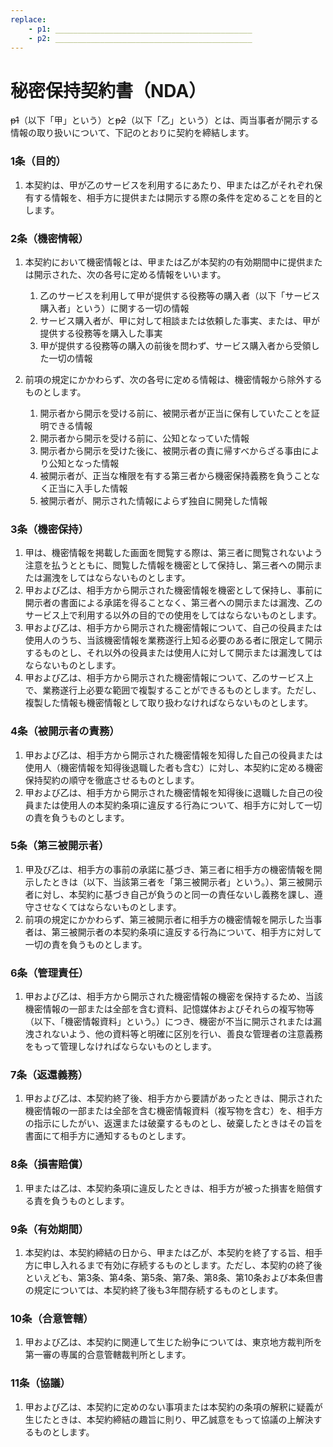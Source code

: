 ```yaml
---
replace:
    - p1: ____________________________________________
    - p2: ____________________________________________
---
```

# 秘密保持契約書（NDA）

~~p1~~（以下「甲」という）と~~p2~~（以下「乙」という）とは、両当事者が開示する情報の取り扱いについて、下記のとおりに契約を締結します。

### 1条（目的）
1. 本契約は、甲が乙のサービスを利用するにあたり、甲または乙がそれぞれ保有する情報を、相手方に提供または開示する際の条件を定めることを目的とします。

### 2条（機密情報）
1. 本契約において機密情報とは、甲または乙が本契約の有効期間中に提供または開示された、次の各号に定める情報をいいます。
    1. 乙のサービスを利用して甲が提供する役務等の購入者（以下「サービス購入者」という）に関する一切の情報
    1. サービス購入者が、甲に対して相談または依頼した事実、または、甲が提供する役務等を購入した事実
    1. 甲が提供する役務等の購入の前後を問わず、サービス購入者から受領した一切の情報

1. 前項の規定にかかわらず、次の各号に定める情報は、機密情報から除外するものとします。
    1. 開示者から開示を受ける前に、被開示者が正当に保有していたことを証明できる情報
    1. 開示者から開示を受ける前に、公知となっていた情報
    1. 開示者から開示を受けた後に、被開示者の責に帰すべからざる事由により公知となった情報
    1. 被開示者が、正当な権限を有する第三者から機密保持義務を負うことなく正当に入手した情報
    1. 被開示者が、開示された情報によらず独自に開発した情報

### 3条（機密保持）
1. 甲は、機密情報を掲載した画面を閲覧する際は、第三者に閲覧されないよう注意を払うとともに、閲覧した情報を機密として保持し、第三者への開示または漏洩をしてはならないものとします。
1. 甲および乙は、相手方から開示された機密情報を機密として保持し、事前に開示者の書面による承諾を得ることなく、第三者への開示または漏洩、乙のサービス上で利用する以外の目的での使用をしてはならないものとします。
1. 甲および乙は、相手方から開示された機密情報について、自己の役員または使用人のうち、当該機密情報を業務遂行上知る必要のある者に限定して開示するものとし、それ以外の役員または使用人に対して開示または漏洩してはならないものとします。
1. 甲および乙は、相手方から開示された機密情報について、乙のサービス上で、業務遂行上必要な範囲で複製することができるものとします。ただし、複製した情報も機密情報として取り扱わなければならないものとします。

### 4条（被開示者の責務）
1. 甲および乙は、相手方から開示された機密情報を知得した自己の役員または使用人（機密情報を知得後退職した者も含む）に対し、本契約に定める機密保持契約の順守を徹底させるものとします。
1. 甲および乙は、相手方から開示された機密情報を知得後に退職した自己の役員または使用人の本契約条項に違反する行為について、相手方に対して一切の責を負うものとします。

### 5条（第三被開示者）
1. 甲及び乙は、相手方の事前の承諾に基づき、第三者に相手方の機密情報を開示したときは（以下、当該第三者を「第三被開示者」という。）、第三被開示者に対し、本契約に基づき自己が負うのと同一の責任ないし義務を課し、遵守させなくてはならないものとします。
1. 前項の規定にかかわらず、第三被開示者に相手方の機密情報を開示した当事者は、第三被開示者の本契約条項に違反する行為について、相手方に対して一切の責を負うものとします。

### 6条（管理責任）
1. 甲および乙は、相手方から開示された機密情報の機密を保持するため、当該機密情報の一部または全部を含む資料、記憶媒体およびそれらの複写物等（以下、「機密情報資料」という。）につき、機密が不当に開示されまたは漏洩されないよう、他の資料等と明確に区別を行い、善良な管理者の注意義務をもって管理しなければならないものとします。

### 7条（返還義務）
1. 甲および乙は、本契約終了後、相手方から要請があったときは、開示された機密情報の一部または全部を含む機密情報資料（複写物を含む）を、相手方の指示にしたがい、返還または破棄するものとし、破棄したときはその旨を書面にて相手方に通知するものとします。

### 8条（損害賠償）
1. 甲または乙は、本契約条項に違反したときは、相手方が被った損害を賠償する責を負うものとします。

### 9条（有効期間）
1. 本契約は、本契約締結の日から、甲または乙が、本契約を終了する旨、相手方に申し入れるまで有効に存続するものとします。ただし、本契約の終了後といえども、第3条、第4条、第5条、第7条、第8条、第10条および本条但書の規定については、本契約終了後も3年間存続するものとします。

### 10条（合意管轄）
1. 甲および乙は、本契約に関連して生じた紛争については、東京地方裁判所を第一審の専属的合意管轄裁判所とします。

### 11条（協議）
1. 甲および乙は、本契約に定めのない事項または本契約の条項の解釈に疑義が生じたときは、本契約締結の趣旨に則り、甲乙誠意をもって協議の上解決するものとします。

